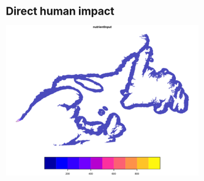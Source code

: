 # Direct human impact

<img src="https://github.com/eDrivers/NutrientInput/blob/master/Figures/NutrientInput.png" alt="NutrientInput" width="600"/>
